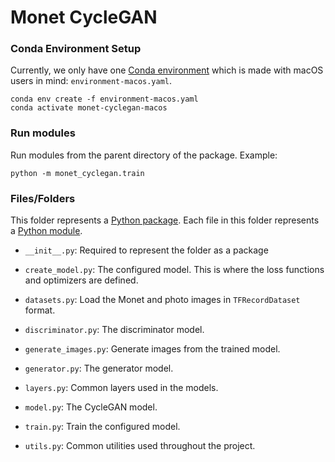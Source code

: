 # Monet CycleGAN

### Conda Environment Setup

Currently, we only have one [Conda environment](https://docs.conda.io/projects/conda/en/latest/user-guide/concepts/environments.html) which is made with macOS users in mind: `environment-macos.yaml`.

```
conda env create -f environment-macos.yaml
conda activate monet-cyclegan-macos
```

### Run modules

Run modules from the parent directory of the package.
Example:

```
python -m monet_cyclegan.train
```

### Files/Folders

This folder represents a [Python package](https://docs.python.org/3/tutorial/modules.html#packages).
Each file in this folder represents a [Python module](https://docs.python.org/3/tutorial/modules.html).

- `__init__.py`: Required to represent the folder as a package

- `create_model.py`: The configured model.
  This is where the loss functions and optimizers are defined.

- `datasets.py`: Load the Monet and photo images in `TFRecordDataset` format.

- `discriminator.py`: The discriminator model.

- `generate_images.py`: Generate images from the trained model.

- `generator.py`: The generator model.

- `layers.py`: Common layers used in the models.

- `model.py`: The CycleGAN model.

- `train.py`: Train the configured model.

- `utils.py`: Common utilities used throughout the project.
